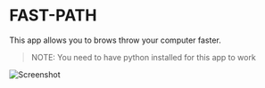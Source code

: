 # FAST-PATH
This app allows you to brows throw your computer faster.

> NOTE: You need to have python installed for this app to work

![Screenshot](https://i.imgur.com/qgF8792.png)

